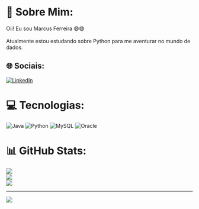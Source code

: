 # 💫 Sobre Mim:
Oii! Eu sou Marcus Ferreira 😄😄<br><br>Atualmente estou estudando sobre Python para me aventurar no mundo de dados.


## 🌐 Sociais:
[![LinkedIn](https://img.shields.io/badge/LinkedIn-%230077B5.svg?logo=linkedin&logoColor=white)](https://linkedin.com/in/linkedin.com/in/marcus-vc-ferreira) 

# 💻 Tecnologias:
![Java](https://img.shields.io/badge/java-%23ED8B00.svg?style=for-the-badge&logo=java&logoColor=white) ![Python](https://img.shields.io/badge/python-3670A0?style=for-the-badge&logo=python&logoColor=ffdd54) ![MySQL](https://img.shields.io/badge/mysql-%2300f.svg?style=for-the-badge&logo=mysql&logoColor=white) ![Oracle](https://img.shields.io/badge/Oracle-F80000?style=for-the-badge&logo=oracle&logoColor=white)
# 📊 GitHub Stats:
![](https://github-readme-stats.vercel.app/api?username=MarcuusFerreira&theme=nightowl&hide_border=false&include_all_commits=true&count_private=true)<br/>
![](https://github-readme-streak-stats.herokuapp.com/?user=MarcuusFerreira&theme=nightowl&hide_border=false)<br/>
![](https://github-readme-stats.vercel.app/api/top-langs/?username=MarcuusFerreira&theme=nightowl&hide_border=false&include_all_commits=true&count_private=true&layout=compact)

---
[![](https://visitcount.itsvg.in/api?id=MarcuusFerreira&icon=0&color=0)](https://visitcount.itsvg.in)

<!-- Proudly created with GPRM ( https://gprm.itsvg.in ) -->
